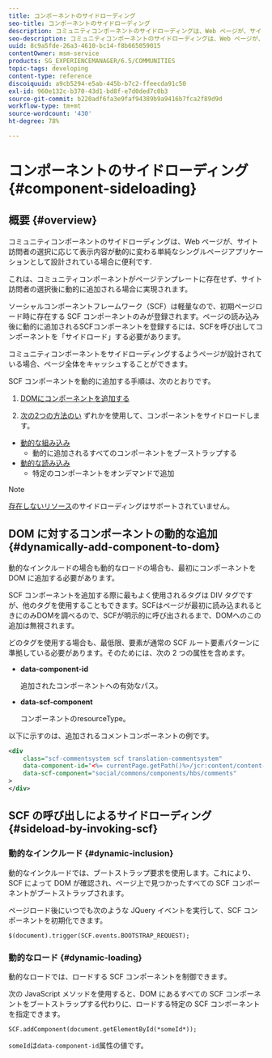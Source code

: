 ```yaml
---
title: コンポーネントのサイドローディング
seo-title: コンポーネントのサイドローディング
description: コミュニティコンポーネントのサイドローディングは、Web ページが、サイト訪問者の選択に応じて表示内容が動的に変わる単純なシングルページアプリケーションとして設計されている場合に便利です
seo-description: コミュニティコンポーネントのサイドローディングは、Web ページが、サイト訪問者の選択に応じて表示内容が動的に変わる単純なシングルページアプリケーションとして設計されている場合に便利です
uuid: 8c9a5fde-26a3-4610-bc14-f8b665059015
contentOwner: msm-service
products: SG_EXPERIENCEMANAGER/6.5/COMMUNITIES
topic-tags: developing
content-type: reference
discoiquuid: a9cb5294-e5ab-445b-b7c2-ffeecda91c50
exl-id: 960e132c-b370-43d1-bd8f-e7d0ded7c0b3
source-git-commit: b220adf6fa3e9faf94389b9a9416b7fca2f89d9d
workflow-type: tm+mt
source-wordcount: '430'
ht-degree: 78%

---
```


# コンポーネントのサイドローディング {#component-sideloading}

## 概要 {#overview}

コミュニティコンポーネントのサイドローディングは、Web ページが、サイト訪問者の選択に応じて表示内容が動的に変わる単純なシングルページアプリケーションとして設計されている場合に便利です.

これは、コミュニティコンポーネントがページテンプレートに存在せず、サイト訪問者の選択後に動的に追加される場合に実現されます。

ソーシャルコンポーネントフレームワーク（SCF）は軽量なので、初期ページロード時に存在する SCF コンポーネントのみが登録されます。ページの読み込み後に動的に追加されるSCFコンポーネントを登録するには、SCFを呼び出してコンポーネントを「サイドロード」する必要があります。

コミュニティコンポーネントをサイドローディングするようページが設計されている場合、ページ全体をキャッシュすることができます。

SCF コンポーネントを動的に追加する手順は、次のとおりです。

1. [DOMにコンポーネントを追加する](#dynamically-add-component-to-dom)

1. [次の2つの方法のい](#sideload-by-invoking-scf) ずれかを使用して、コンポーネントをサイドロードします。

* [動的な組み込み](#dynamic-inclusion)
   * 動的に追加されるすべてのコンポーネントをブーストラップする
* [動的な読み込み](#dynamic-loading)
   * 特定のコンポーネントをオンデマンドで追加

>[!NOTE]
>
>[存在しないリソース](scf.md#add-or-include-a-communities-component)のサイドローディングはサポートされていません。

## DOM に対するコンポーネントの動的な追加  {#dynamically-add-component-to-dom}

動的なインクルードの場合も動的なロードの場合も、最初にコンポーネントを DOM に追加する必要があります。

SCF コンポーネントを追加する際に最もよく使用されるタグは DIV タグですが、他のタグを使用することもできます。SCFはページが最初に読み込まれるときにのみDOMを調べるので、SCFが明示的に呼び出されるまで、DOMへのこの追加は無視されます。

どのタグを使用する場合も、最低限、要素が通常の SCF ルート要素パターンに準拠している必要があります。そのためには、次の 2 つの属性を含めます。

* **data-component-id**

   追加されたコンポーネントへの有効なパス。

* **data-scf-component**

   コンポーネントのresourceType。

以下に示すのは、追加されるコメントコンポーネントの例です。

```xml
<div
    class="scf-commentsystem scf translation-commentsystem"
    data-component-id="<%= currentPage.getPath()%>/jcr:content/content-left/comments"
    data-scf-component="social/commons/components/hbs/comments"
>
</div>
```

## SCF の呼び出しによるサイドローディング {#sideload-by-invoking-scf}

### 動的なインクルード {#dynamic-inclusion}

動的なインクルードでは、ブートストラップ要求を使用します。これにより、SCF によって DOM が確認され、ページ上で見つかったすべての SCF コンポーネントがブートストラップされます。

ページロード後にいつでも次のような JQuery イベントを実行して、SCF コンポーネントを初期化できます。

`$(document).trigger(SCF.events.BOOTSTRAP_REQUEST);`

### 動的なロード {#dynamic-loading}

動的なロードでは、ロードする SCF コンポーネントを制御できます。

次の JavaScript メソッドを使用すると、DOM にあるすべての SCF コンポーネントをブートストラップする代わりに、ロードする特定の SCF コンポーネントを指定できます。

`SCF.addComponent(document.getElementById(*someId*));`

`someId`は`data-component-id`属性の値です。
